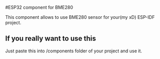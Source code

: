 #ESP32 component for BME280

This component allows to use BME280 sensor for your(my xD) ESP-IDF project. 

## If you really want to use this

Just paste this into /components folder of your project and use it.
